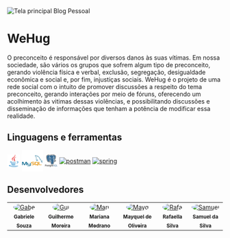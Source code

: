 <div>
 <img align=center src="https://i.imgur.com/2sIUQOL.png" alt="Tela principal Blog Pessoal" width="800">
</div>

<h1>WeHug</h1>
O preconceito é responsável por diversos danos às suas vítimas. Em nossa sociedade, são vários os grupos que sofrem algum tipo de preconceito, gerando violência física e verbal, exclusão, segregação, desigualdade econômica e social e, por fim, injustiças sociais.
WeHug é o projeto de uma rede social com o intuito de promover discussões a respeito do tema preconceito, gerando interações por meio de fóruns, oferecendo um acolhimento às vitimas dessas violências, e possibilitando discussões e disseminação de informações que tenham a potência de modificar essa realidade.


## Linguagens e ferramentas
<div style="display: inline_block; padding-right:100">
<a href="https://www.java.com" target="_blank" title="Java"><img align="center" src="https://raw.githubusercontent.com/devicons/devicon/master/icons/java/java-original.svg" alt="java" width="30" height="30"/></a> 
<a href="https://www.mysql.com/" target="_blank" title="MySQL"><img align="center" src="https://raw.githubusercontent.com/devicons/devicon/master/icons/mysql/mysql-original-wordmark.svg" alt="mysql" width="50" height="50"/></a> 
<a href="https://www.postgresql.org" target="_blank" title="PostgreSQL"><img align="center" src="https://raw.githubusercontent.com/devicons/devicon/master/icons/postgresql/postgresql-original-wordmark.svg" alt="postgresql" width="30" height="30"/></a>
<a href="https://postman.com" target="_blank" title="PostMan"><img align="center" src="https://www.vectorlogo.zone/logos/getpostman/getpostman-icon.svg" alt="postman" width=width="30" height="30"/></a> 
<a href="https://spring.io/" target="_blank" title="SpringBoot"><img align="center" src="https://www.vectorlogo.zone/logos/springio/springio-icon.svg" alt="spring" width="30" height="30"/></a>
</div>

## Desenvolvedores
<table>
  <tr>
    <td align="center"><a href="https://www.linkedin.com/in/souzagabriele/"><img style="border-radius: 60%;" src="https://share-cdn.picrew.me/shareImg/org/202112/263035_oI2DhidE.png" width="150px;" alt="Gabe"/><br /><sub><b>Gabriele Souza</b></sub></a><br /><a href="https://github.com/souzagabriele" title="Desenvolvedora web full stask Java jr."></a></td>
    <td align="center"><a href="https://www.linkedin.com/in/guilherme-moreira-souza/"><img style="border-radius: 60%;" src="https://share-cdn.picrew.me/shareImg/org/202112/263035_lEDvHmoI.png" width="150px;" alt="Gui"/><br /><sub><b>Guilherme Moreira</b></sub></a><br /><a href="https://github.com/moreiraguui" title="Desenvolvedor web full stask Java jr."></a></td> 
	  <td align="center"><a href="https://www.linkedin.com/in/marianamedrano/"><img style="border-radius: 60%;" src="https://share-cdn.picrew.me/shareImg/org/202112/263035_jUJIGJWB.png" width="150px;" alt="Mari"/><br /><sub><b>Mariana Medrano</b></sub></a><br /><a href="https://github.com/maremedrano" title="Desenvolvedora web full stask Java jr."></a></td> 
    <td align="center"><a href="https://www.linkedin.com/in/mayqop/"><img style="border-radius: 60%;" src="https://share-cdn.picrew.me/shareImg/org/202112/263035_HudmZgHZ.png" width="150px;" alt="Mayq"/><br /><sub><b>Mayquel de Oliveira</b></sub></a><br /><a href="https://github.com/MayqOlipe" title="Desenvolvedor web full stask Java jr."></a></td> 
    <td align="center"><a href="https://www.linkedin.com/in/rafaellasisantos/"><img style="border-radius: 60%;" src="https://share-cdn.picrew.me/shareImg/org/202112/263035_uLY1jMTR.png" width="150px;" alt="Rafa"/><br /><sub><b>Rafaella Silva</b></sub></a><br /><a href="https://github.com/santosrafaella" title="Desenvolvedora web full stask Java jr."></a></td> 
    <td align="center"><a href="https://www.linkedin.com/in/samuel-da-silva-12322b225/"><img style="border-radius: 60%;" src="https://share-cdn.picrew.me/shareImg/org/202112/263035_ax7bfunw.png" width="150px;" alt="Samuel"/><br /><sub><b>Samuel da Silva</b></sub></a><br /><a href="https://github.com/samuels-code" title="Desenvolvedor web full stask Java jr."></a></td> 

	  
</tr>
</table>
